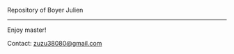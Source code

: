 Repository of Boyer Julien

--------------------------------




Enjoy master!

Contact: zuzu38080@gmail.com
